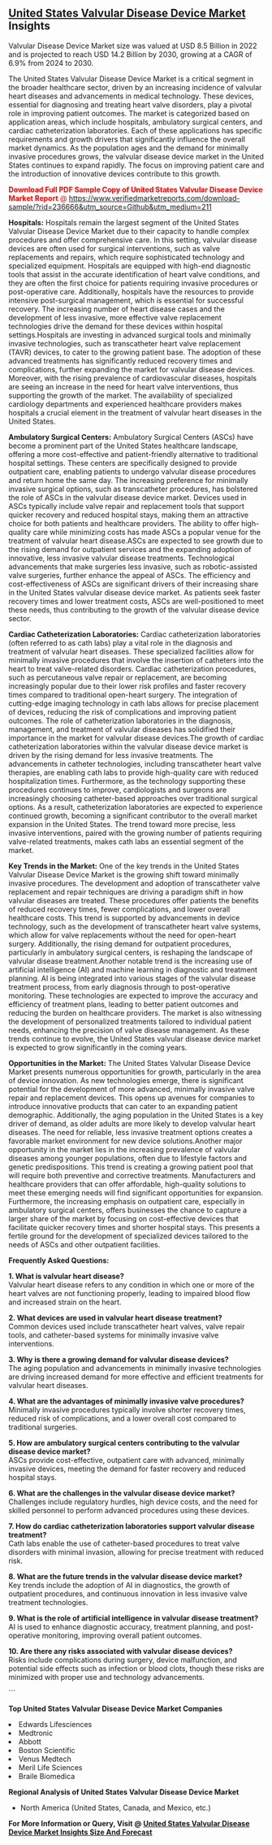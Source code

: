 <h2><a href="https://www.verifiedmarketreports.com/download-sample/?rid=236666&amp;utm_source=Github&amp;utm_medium=211" target="_blank">United States Valvular Disease Device Market</a> Insights</h2><p>Valvular Disease Device Market size was valued at USD 8.5 Billion in 2022 and is projected to reach USD 14.2 Billion by 2030, growing at a CAGR of 6.9% from 2024 to 2030.</p><p><p>The United States Valvular Disease Device Market is a critical segment in the broader healthcare sector, driven by an increasing incidence of valvular heart diseases and advancements in medical technology. These devices, essential for diagnosing and treating heart valve disorders, play a pivotal role in improving patient outcomes. The market is categorized based on application areas, which include hospitals, ambulatory surgical centers, and cardiac catheterization laboratories. Each of these applications has specific requirements and growth drivers that significantly influence the overall market dynamics. As the population ages and the demand for minimally invasive procedures grows, the valvular disease device market in the United States continues to expand rapidly. The focus on improving patient care and the introduction of innovative devices contribute to this growth. <p><span class=""><span style="color: #ff0000;"><strong>Download Full PDF Sample Copy of United States Valvular Disease Device Market Report</strong> @ </span><a href="https://www.verifiedmarketreports.com/download-sample/?rid=236666&amp;utm_source=Github&amp;utm_medium=211" target="_blank">https://www.verifiedmarketreports.com/download-sample/?rid=236666&amp;utm_source=Github&amp;utm_medium=211</a></span></p></p><p><strong>Hospitals:</strong> Hospitals remain the largest segment of the United States Valvular Disease Device Market due to their capacity to handle complex procedures and offer comprehensive care. In this setting, valvular disease devices are often used for surgical interventions, such as valve replacements and repairs, which require sophisticated technology and specialized equipment. Hospitals are equipped with high-end diagnostic tools that assist in the accurate identification of heart valve conditions, and they are often the first choice for patients requiring invasive procedures or post-operative care. Additionally, hospitals have the resources to provide intensive post-surgical management, which is essential for successful recovery. The increasing number of heart disease cases and the development of less invasive, more effective valve replacement technologies drive the demand for these devices within hospital settings.Hospitals are investing in advanced surgical tools and minimally invasive technologies, such as transcatheter heart valve replacement (TAVR) devices, to cater to the growing patient base. The adoption of these advanced treatments has significantly reduced recovery times and complications, further expanding the market for valvular disease devices. Moreover, with the rising prevalence of cardiovascular diseases, hospitals are seeing an increase in the need for heart valve interventions, thus supporting the growth of the market. The availability of specialized cardiology departments and experienced healthcare providers makes hospitals a crucial element in the treatment of valvular heart diseases in the United States.</p><p><strong>Ambulatory Surgical Centers:</strong> Ambulatory Surgical Centers (ASCs) have become a prominent part of the United States healthcare landscape, offering a more cost-effective and patient-friendly alternative to traditional hospital settings. These centers are specifically designed to provide outpatient care, enabling patients to undergo valvular disease procedures and return home the same day. The increasing preference for minimally invasive surgical options, such as transcatheter procedures, has bolstered the role of ASCs in the valvular disease device market. Devices used in ASCs typically include valve repair and replacement tools that support quicker recovery and reduced hospital stays, making them an attractive choice for both patients and healthcare providers. The ability to offer high-quality care while minimizing costs has made ASCs a popular venue for the treatment of valvular heart disease.ASCs are expected to see growth due to the rising demand for outpatient services and the expanding adoption of innovative, less invasive valvular disease treatments. Technological advancements that make surgeries less invasive, such as robotic-assisted valve surgeries, further enhance the appeal of ASCs. The efficiency and cost-effectiveness of ASCs are significant drivers of their increasing share in the United States valvular disease device market. As patients seek faster recovery times and lower treatment costs, ASCs are well-positioned to meet these needs, thus contributing to the growth of the valvular disease device sector.</p><p><strong>Cardiac Catheterization Laboratories:</strong> Cardiac catheterization laboratories (often referred to as cath labs) play a vital role in the diagnosis and treatment of valvular heart diseases. These specialized facilities allow for minimally invasive procedures that involve the insertion of catheters into the heart to treat valve-related disorders. Cardiac catheterization procedures, such as percutaneous valve repair or replacement, are becoming increasingly popular due to their lower risk profiles and faster recovery times compared to traditional open-heart surgery. The integration of cutting-edge imaging technology in cath labs allows for precise placement of devices, reducing the risk of complications and improving patient outcomes. The role of catheterization laboratories in the diagnosis, management, and treatment of valvular diseases has solidified their importance in the market for valvular disease devices.The growth of cardiac catheterization laboratories within the valvular disease device market is driven by the rising demand for less invasive treatments. The advancements in catheter technologies, including transcatheter heart valve therapies, are enabling cath labs to provide high-quality care with reduced hospitalization times. Furthermore, as the technology supporting these procedures continues to improve, cardiologists and surgeons are increasingly choosing catheter-based approaches over traditional surgical options. As a result, catheterization laboratories are expected to experience continued growth, becoming a significant contributor to the overall market expansion in the United States. The trend toward more precise, less invasive interventions, paired with the growing number of patients requiring valve-related treatments, makes cath labs an essential segment of the market.</p><p><strong>Key Trends in the Market:</strong> One of the key trends in the United States Valvular Disease Device Market is the growing shift toward minimally invasive procedures. The development and adoption of transcatheter valve replacement and repair techniques are driving a paradigm shift in how valvular diseases are treated. These procedures offer patients the benefits of reduced recovery times, fewer complications, and lower overall healthcare costs. This trend is supported by advancements in device technology, such as the development of transcatheter heart valve systems, which allow for valve replacements without the need for open-heart surgery. Additionally, the rising demand for outpatient procedures, particularly in ambulatory surgical centers, is reshaping the landscape of valvular disease treatment.Another notable trend is the increasing use of artificial intelligence (AI) and machine learning in diagnostic and treatment planning. AI is being integrated into various stages of the valvular disease treatment process, from early diagnosis through to post-operative monitoring. These technologies are expected to improve the accuracy and efficiency of treatment plans, leading to better patient outcomes and reducing the burden on healthcare providers. The market is also witnessing the development of personalized treatments tailored to individual patient needs, enhancing the precision of valve disease management. As these trends continue to evolve, the United States valvular disease device market is expected to grow significantly in the coming years.</p><p><strong>Opportunities in the Market:</strong> The United States Valvular Disease Device Market presents numerous opportunities for growth, particularly in the area of device innovation. As new technologies emerge, there is significant potential for the development of more advanced, minimally invasive valve repair and replacement devices. This opens up avenues for companies to introduce innovative products that can cater to an expanding patient demographic. Additionally, the aging population in the United States is a key driver of demand, as older adults are more likely to develop valvular heart diseases. The need for reliable, less invasive treatment options creates a favorable market environment for new device solutions.Another major opportunity in the market lies in the increasing prevalence of valvular diseases among younger populations, often due to lifestyle factors and genetic predispositions. This trend is creating a growing patient pool that will require both preventive and corrective treatments. Manufacturers and healthcare providers that can offer affordable, high-quality solutions to meet these emerging needs will find significant opportunities for expansion. Furthermore, the increasing emphasis on outpatient care, especially in ambulatory surgical centers, offers businesses the chance to capture a larger share of the market by focusing on cost-effective devices that facilitate quicker recovery times and shorter hospital stays. This presents a fertile ground for the development of specialized devices tailored to the needs of ASCs and other outpatient facilities.</p><p><strong>Frequently Asked Questions:</strong></p><p><strong>1. What is valvular heart disease?</strong><br>Valvular heart disease refers to any condition in which one or more of the heart valves are not functioning properly, leading to impaired blood flow and increased strain on the heart.</p><p><strong>2. What devices are used in valvular heart disease treatment?</strong><br>Common devices used include transcatheter heart valves, valve repair tools, and catheter-based systems for minimally invasive valve interventions.</p><p><strong>3. Why is there a growing demand for valvular disease devices?</strong><br>The aging population and advancements in minimally invasive technologies are driving increased demand for more effective and efficient treatments for valvular heart diseases.</p><p><strong>4. What are the advantages of minimally invasive valve procedures?</strong><br>Minimally invasive procedures typically involve shorter recovery times, reduced risk of complications, and a lower overall cost compared to traditional surgeries.</p><p><strong>5. How are ambulatory surgical centers contributing to the valvular disease device market?</strong><br>ASCs provide cost-effective, outpatient care with advanced, minimally invasive devices, meeting the demand for faster recovery and reduced hospital stays.</p><p><strong>6. What are the challenges in the valvular disease device market?</strong><br>Challenges include regulatory hurdles, high device costs, and the need for skilled personnel to perform advanced procedures using these devices.</p><p><strong>7. How do cardiac catheterization laboratories support valvular disease treatment?</strong><br>Cath labs enable the use of catheter-based procedures to treat valve disorders with minimal invasion, allowing for precise treatment with reduced risk.</p><p><strong>8. What are the future trends in the valvular disease device market?</strong><br>Key trends include the adoption of AI in diagnostics, the growth of outpatient procedures, and continuous innovation in less invasive valve treatment technologies.</p><p><strong>9. What is the role of artificial intelligence in valvular disease treatment?</strong><br>AI is used to enhance diagnostic accuracy, treatment planning, and post-operative monitoring, improving overall patient outcomes.</p><p><strong>10. Are there any risks associated with valvular disease devices?</strong><br>Risks include complications during surgery, device malfunction, and potential side effects such as infection or blood clots, though these risks are minimized with proper use and technology advancements.</p>```</p><p><strong>Top United States Valvular Disease Device Market Companies</strong></p><div data-test-id=""><p><li>Edwards Lifesciences</li><li> Medtronic</li><li> Abbott</li><li> Boston Scientific</li><li> Venus Medtech</li><li> Meril Life Sciences</li><li> Braile Biomedica</li></p><div><strong>Regional Analysis of&nbsp;United States Valvular Disease Device Market</strong></div><ul><li dir="ltr"><p dir="ltr">North America&nbsp;(United States, Canada, and Mexico, etc.)</p></li></ul><p><strong>For More Information or Query, Visit @&nbsp;</strong><strong><a href="https://www.verifiedmarketreports.com/product/valvular-disease-device-market/?utm_source=Github&amp;utm_medium=211" target="_blank">United States Valvular Disease Device Market Insights Size And Forecast</a></strong></p></div>

